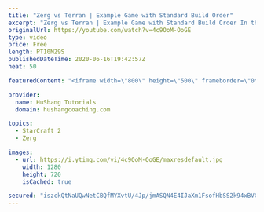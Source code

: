 ```yaml
---
title: "Zerg vs Terran | Example Game with Standard Build Order"
excerpt: "Zerg vs Terran | Example Game with Standard Build Order In this guide we learn how to defend early Terran attacks.  Coaching -------------------------------------------------------------------------- Interested in Starcraft lessons? Check out my website! I would love to help you improve and reach your"
originalUrl: https://youtube.com/watch?v=4c9OoM-OoGE
type: video
price: Free
length: PT10M29S
publishedDateTime: 2020-06-16T19:42:57Z
heat: 50

featuredContent: "<iframe width=\"800\" height=\"500\" frameborder=\"0\" src=\"https://www.youtube.com/embed/4c9OoM-OoGE\" allow=\"accelerometer; autoplay; encrypted-media; gyroscope; picture-in-picture\" allowfullscreen></iframe>"

provider:
  name: HuShang Tutorials
  domain: hushangcoaching.com

topics:
  - StarCraft 2
  - Zerg

images:
  - url: https://i.ytimg.com/vi/4c9OoM-OoGE/maxresdefault.jpg
    width: 1280
    height: 720
    isCached: true

secured: "iszckQtNaUQwNetCBQfMYXvtU/4Jp/jmASQN4E4IJaXm1FsofHbSS2k94xBVCdiCkJ7P9H15CQBCluWSLRQhR69ZeCAwruLWkO5b2xySePJ14ouD99g5UrBPqs5PRYxbEg4/B3hX3ZrMRIXMQoselX1rSjWh3ju0/N7fbeMs8xp7FHPRDUfPIFVVR1gXYnSQrfptvggC6SuKRyOzDIG4VLjzOzLPAlnx0VeBjkR6B0yFHy4hsXlGCiV2aHKYSmngOJX+AK7V/7BTAMPX9fqcmDjLJVNiXa0QlJPWb+Z+u7utmpHJHXRp31DsfOHmZ8lBDLV21TlapwTjA4NJWReKkQusLJNOI3pnyIiURIj+TQDc6654RR40mVlWbrUNczijFWlYvV0Om76WYXuKnQXmUf8MgnFJLBtyhtwgfaBXLy0=;uTu2XGj4Bc9waRiLcsCZEA=="
---
```


